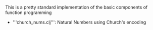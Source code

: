 This is a pretty standard implementation of the basic components of function programming
 - '''church_nums.clj''':  Natural Numbers using Church's encoding
